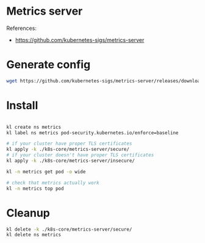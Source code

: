 
# Metrics server

References:
- https://github.com/kubernetes-sigs/metrics-server

# Generate config

```bash
wget https://github.com/kubernetes-sigs/metrics-server/releases/download/v0.8.0/components.yaml -O ./k8s-core/metrics-server/secure/metrics-server.yaml
```

# Install

```bash

kl create ns metrics
kl label ns metrics pod-security.kubernetes.io/enforce=baseline

# if your cluster have proper TLS certificates
kl apply -k ./k8s-core/metrics-server/secure/
# if your cluster doesn't have proper TLS certificates
kl apply -k ./k8s-core/metrics-server/insecure/

kl -n metrics get pod -o wide

# check that metrics actually work
kl -n metrics top pod

```

# Cleanup

```bash
kl delete -k ./k8s-core/metrics-server/secure/
kl delete ns metrics
```
